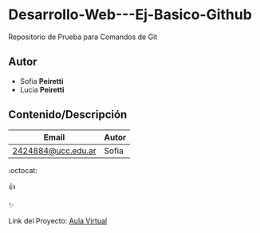 # Desarrollo-Web---Ej-Basico-Github
Repositorio de Prueba para Comandos de Git

## Autor

* Sofia **Peiretti**
* Lucia **Peiretti**

## Contenido/Descripción

| Email | Autor |
|-------|-------|
|2424884@ucc.edu.ar|Sofia|

:octocat:

:+1:

:sparkles:

Link del Proyecto: [Aula Virtual](https://presencial.ucc.edu.ar/course/view.php?id=13678)

